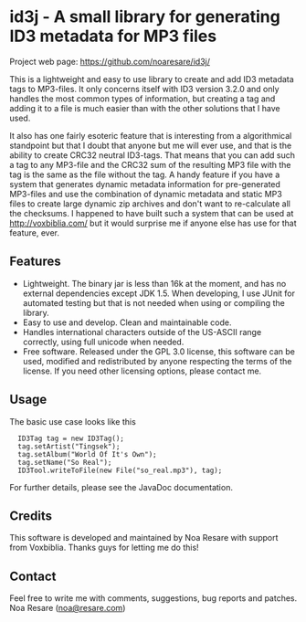 # id3j - A small library for generating ID3 metadata for MP3 files
Project web page: https://github.com/noaresare/id3j/

This is a lightweight and easy to use library to create and add ID3 metadata
tags to MP3-files. It only concerns itself with ID3 version 3.2.0 and only
handles the most common types of information, but creating a tag and
adding it to a file is much easier than with the other solutions that I have
used. 

It also has one fairly esoteric feature that is interesting from a algorithmical
standpoint but that I doubt that anyone but me will ever use, and that is the
ability to create CRC32 neutral ID3-tags. That means that you can add such
a tag to any MP3-file and the CRC32 sum of the resulting MP3 file with the
tag is the same as the file without the tag. A handy feature if you have a
system that generates dynamic metadata information for pre-generated
MP3-files and use the combination of dynamic metadata and static MP3 files
to create large dynamic zip archives and don't want to re-calculate all the
checksums. I happened to have built such a system that can be used at
http://voxbiblia.com/ but it would surprise me if anyone else has use for
that feature, ever.

## Features

- Lightweight. The binary jar is less than 16k at the moment, and has no
external dependencies except JDK 1.5. When developing, I use JUnit for
automated testing but that is not needed when using or compiling the library.
- Easy to use and develop. Clean and maintainable code.
- Handles international characters outside of the US-ASCII range correctly,
using full unicode when needed.
- Free software. Released under the GPL 3.0 license, this software can be used,
modified and redistributed by anyone respecting the terms of the license. If you
need other licensing options, please contact me.

## Usage

The basic use case looks like this
```
  ID3Tag tag = new ID3Tag();
  tag.setArtist("Tingsek");
  tag.setAlbum("World Of It's Own");
  tag.setName("So Real");
  ID3Tool.writeToFile(new File("so_real.mp3"), tag);
```
For further details, please see the JavaDoc documentation.

## Credits

This software is developed and maintained by Noa Resare with support from
Voxbiblia. Thanks guys for letting me do this! 

## Contact

Feel free to write me with comments, suggestions, bug reports and patches.
Noa Resare (noa@resare.com)
